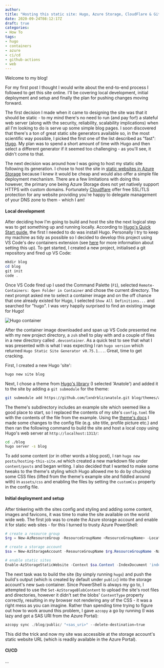 ```yaml
---
author:
title: "Hosting this static site: Hugo, Azure Storage, CloudFlare & GitHub Actions"
date: 2020-09-24T08:12:17Z
draft: true
categories:
- How To
tags:
- hugo
- containers
- azure
- ci/cd
- github-actions
- web
---
```

Welcome to my blog!

For my first post I thought I would write about the end-to-end process I followed to get this site online.  I'll be covering local development, initial deployment and setup and finally the plan for pushing changes moving forward.

The first decision I made when it came to designing the site was that it should be static - to my mind there's no need to run (and pay for!) a stateful web server (along with the security, reliability, scalability implications) when all I'm looking to do is serve up some simple blog pages.  I soon discovered that there's a ton of great static site generators available so, in the most scientific way possible, I picked the first one of the list described as "fast": [Hugo](https://gohugo.io/).  My plan was to spend a short amount of time with Hugo and then select a different generator if it seemed too challenging - as you'll see, it didn't come to that.

The next decision was around how I was going to host my static site following its generation.  I chose to host the site in [static websites in Azure Storage](https://docs.microsoft.com/en-us/azure/storage/blobs/storage-blob-static-website) because I knew it would be cheap and would also offer a simple file deployment mechanism.  There are a few limitations with doing this however, the primary one being Azure Storage does not yet natively support HTTPS with custom domains.  Fortunately [Cloudflare](https://www.cloudflare.com/en-gb/ssl/) offer free SSL/TLS protection for any website providing you're happy to delegate management of your DNS zone to them - which I am!

#### Local development

After deciding how I'm going to build and host the site the next logical step was to get something up and running locally.  According to [Hugo's Quick Start guide](https://gohugo.io/getting-started/quick-start/), the first I needed to do was install Hugo.  Personally I try to keep my machine as tidy as possible so I decided to develop this project using VS Code's dev containers extension (see [here](https://code.visualstudio.com/docs/remote/containers) for more information about setting this up).  To get started, I created a new project, initialised a git repository and fired up VS Code:

```PowerShell
mkdir blog
cd blog
git init
code .
```

Once VS Code fired up I used the Command Palette (`F1`), selected `Remote-Containers: Open Folder in Container` and chose the current directory.  The next prompt asked me to select a container image and on the off chance that one already existed for Hugo, I selected `Show All Definitions...` and searched for "hugo".  I was very happily surprised to find an existing image for Hugo!

![Hugo container](/images/hugo-dev-container_0.gif)

After the container image downloaded and span up VS Code presented me with my new project directory, a `zsh` shell to play with and a couple of files in a new directory called `.devcontainer`.  As a quick test to see that what I was presented with is what I was expecting I ran `hugo version` which returned `Hugo Static Site Generator v0.75.1...`.  Great, time to get cracking.

First, I created a new Hugo 'site':

```zsh
hugo new site blog
```

Next, I chose a theme from [Hugo's library](https://themes.gohugo.io/) (I selected 'Anatole') and added it to the site by adding a `git submodule` for the theme:

```zsh
git submodule add https://github.com/lxndrblz/anatole.git blog/themes/anatole
```

The theme's subdirectory includes an example site which seemed like a good place to start, so I replaced the contents of my site's `config.toml` file with the contents of the file from the example.  Using the [theme's docs](https://themes.gohugo.io/anatole/) I made some changes to the config file (e.g. site title, profile picture etc.) and then ran the following command to build the site and host a local copy using Hugo's web server at `http://localhost:1313/`:

```zsh
cd ./blog
hugo server -s blog
```

To add some content (or in other words a blog post), I ran `hugo new posts/hosting-this-site.md` which created a new markdown file under `content/posts` and began writing.  I also decided that I wanted to make some tweaks to the theme's styling which Hugo allowed me to do by chucking some CSS files (lifted from the theme's example site and fiddled around with) in `assets/css` and enabling the files by setting the `customCss` property in the config file.

#### Initial deployment and setup

After tinkering with the sites config and styling and adding some content, images and favicons, it was time to make the site available on the world wide web. The first job was to create the Azure storage account and enable it for static web sites - for this I turned to trusty Azure PowerShell:

```PowerShell
# create a resource group
$rg = New-AzResourceGroup -ResourceGroupName <ResourceGroupName> -Location 'uksouth'

# create a storage account
$sa = New-AzStorageAccount -ResourceGroupName $rg.ResourceGroupName -Name <StorageAccountName> -SkuName 'Standard_LRS' -Location $rg.Location -Kind 'StorageV2'

# enable static sites
Enable-AzStorageStaticWebsite -Context $sa.Context -IndexDocument 'index.html' -ErrorDocument404Path '404.html'
```

The next task was to build the site (by simply running `hugo`) and push the build's output (which is created by default under `public`) into the storage account's new `$web` container.  Since PowerShell is always my go to, I attempted to use the `Set-AzStorageBlobContent` to upload the site's root files and directories, however it didn't set the blobs' `ContentType` property correctly, resulting in my browser not rendering any of the CSS - it was a right mess as you can imagine.  Rather than spending time trying to figure out how to work around this problem, I gave `azcopy` a go by running (I was lazy and got a SAS URI from the Azure Portal):

```PowerShell
azcopy sync ./blog/public/ "<sas_uri>" --delete-destination=true
```

This did the trick and now my site was accessible at the storage account's static website URL (which is readily available in the Azure Portal).



#### CI/CD

...